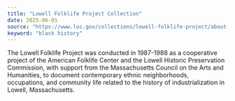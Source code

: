 ```yaml
---
title: "Lowell Folklife Project Collection"
date: 2025-06-01
source: "https://www.loc.gov/collections/lowell-folklife-project/about-this-collection/"
keyword: "black history"
---
```


The Lowell Folklife Project was conducted in 1987-1988 as a cooperative project of the American Folklife Center and the Lowell Historic Preservation Commission, with support from the Massachusetts Council on the Arts and Humanities, to document contemporary ethnic neighborhoods, occupations, and community life related to the history of industrialization in Lowell, Massachusetts.